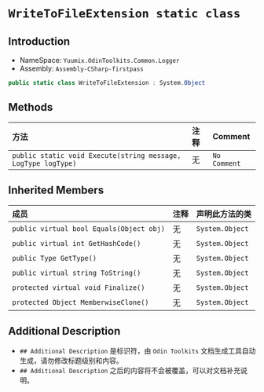 ﻿# `WriteToFileExtension static class`

## Introduction
- NameSpace: `Yuumix.OdinToolkits.Common.Logger`
- Assembly: `Assembly-CSharp-firstpass`

``` csharp
public static class WriteToFileExtension : System.Object
```


## Methods

| 方法 | 注释 | Comment |
| :--- | :--- | :--- |
| `public static void Execute(string message, LogType logType)` | 无 | `No Comment` |

## Inherited Members

| 成员 | 注释 | 声明此方法的类 |
| :--- | :--- | :--- |
| `public virtual bool Equals(Object obj)` | 无 | `System.Object` |
| `public virtual int GetHashCode()` | 无 | `System.Object` |
| `public Type GetType()` | 无 | `System.Object` |
| `public virtual string ToString()` | 无 | `System.Object` |
| `protected virtual void Finalize()` | 无 | `System.Object` |
| `protected Object MemberwiseClone()` | 无 | `System.Object` |

## Additional Description

- `## Additional Description` 是标识符，由 `Odin Toolkits` 文档生成工具自动生成，请勿修改标题级别和内容。
- `## Additional Description` 之后的内容将不会被覆盖，可以对文档补充说明。
